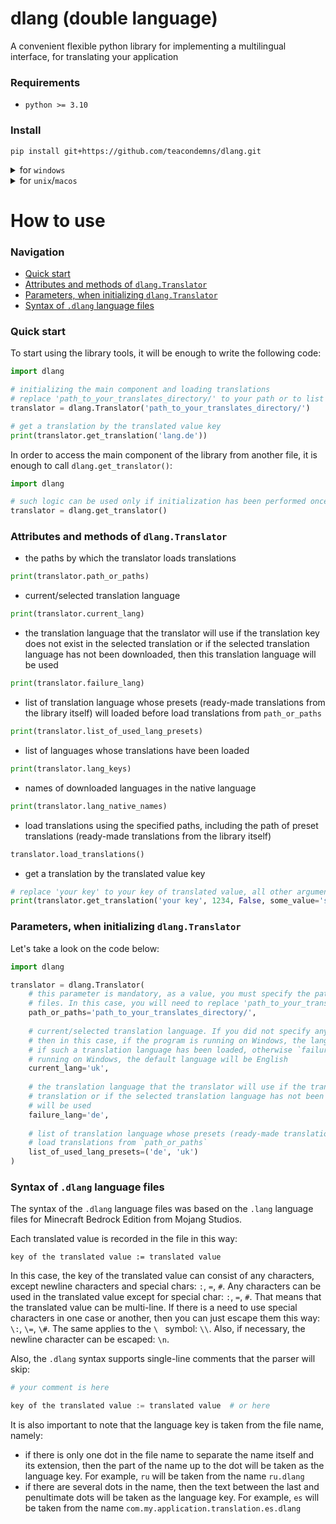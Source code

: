# dlang (double language)
A convenient flexible python library for implementing a multilingual interface, for translating your application

### Requirements
- `python >= 3.10`

### Install
```
pip install git+https://github.com/teacondemns/dlang.git
```

<details>
  <summary>for <code>windows</code></summary>
  

```
py -m pip install git+https://github.com/teacondemns/dlang.git
```
</details>

<details>
  <summary>for <code>unix</code>/<code>macos</code></summary>
  

```
python3 -m pip install git+https://github.com/teacondemns/dlang.git
```
</details>

# How to use
### Navigation
- [Quick start](#quick-start)
- [Attributes and methods of `dlang.Translator`](#attributes-and-methods-of-dlangtranslator)
- [Parameters, when initializing `dlang.Translator`](#parameters-when-initializing-dlangtranslator)
- [Syntax of `.dlang` language files](#syntax-of-dlang-language-files)

### Quick start
To start using the library tools, it will be enough to write the following code:
```py
import dlang

# initializing the main component and loading translations
# replace 'path_to_your_translates_directory/' to your path or to list of path
translator = dlang.Translator('path_to_your_translates_directory/')

# get a translation by the translated value key
print(translator.get_translation('lang.de'))
```
In order to access the main component of the library from another file, it is enough to call `dlang.get_translator()`:
```py
import dlang

# such logic can be used only if initialization has been performed once, as in the code above
translator = dlang.get_translator()
```

### Attributes and methods of `dlang.Translator`
- the paths by which the translator loads translations
```py
print(translator.path_or_paths)
```
- current/selected translation language
```py
print(translator.current_lang)
```
- the translation language that the translator will use if the translation key does not exist in the selected translation or if the selected translation language has not been downloaded, then this translation language will be used
```py
print(translator.failure_lang)
```
- list of translation language whose presets (ready-made translations from the library itself) will loaded before load translations from `path_or_paths`
```py
print(translator.list_of_used_lang_presets)
```
- list of languages whose translations have been loaded
```py
print(translator.lang_keys)
```
- names of downloaded languages in the native language
```py
print(translator.lang_native_names)
```
- load translations using the specified paths, including the path of preset translations (ready-made translations from the library itself)
```py
translator.load_translations()
```
- get a translation by the translated value key
```py
# replace 'your key' to your key of translated value, all other arguments after first are specified here for example
print(translator.get_translation('your key', 1234, False, some_value='something', last_some_value=(5, 6, 7, 8)))
```

### Parameters, when initializing `dlang.Translator`
Let's take a look on the code below:
```py
import dlang

translator = dlang.Translator(
    # this parameter is mandatory, as a value, you must specify the path or a list of paths to folders with translation 
    # files. In this case, you will need to replace 'path_to_your_translates_directory/' with your value
    path_or_paths='path_to_your_translates_directory/',
    
    # current/selected translation language. If you did not specify anything, or specified the value `...` (Ellipsis), 
    # then in this case, if the program is running on Windows, the language will be set as in the user's system, 
    # if such a translation language has been loaded, otherwise `failure_language` will be set. If the program is not 
    # running on Windows, the default language will be English
    current_lang='uk',
    
    # the translation language that the translator will use if the translation key does not exist in the selected 
    # translation or if the selected translation language has not been downloaded, then this translation language 
    # will be used
    failure_lang='de',
    
    # list of translation language whose presets (ready-made translations from the library itself) will loaded before 
    # load translations from `path_or_paths`
    list_of_used_lang_presets=('de', 'uk')
)
```

### Syntax of `.dlang` language files
The syntax of the `.dlang` language files was based on the `.lang` language files for Minecraft Bedrock Edition from Mojang Studios.

Each translated value is recorded in the file in this way:
```
key of the translated value := translated value
```
In this case, the key of the translated value can consist of any characters, except newline characters and special chars: `:`, `=`, `#`. Any characters can be used in the translated value except for special char: `:`, `=`, `#`. That means that the translated value can be multi-line. If there is a need to use special characters in one case or another, then you can just escape them this way: `\:`, `\=`, `\#`. The same applies to the `\ ` symbol: `\\`. Also, if necessary, the newline character can be escaped: `\n`.

Also, the `.dlang` syntax supports single-line comments that the parser will skip:
```py
# your comment is here

key of the translated value := translated value  # or here
```
It is also important to note that the language key is taken from the file name, namely:
- if there is only one dot in the file name to separate the name itself and its extension, then the part of the name up to the dot will be taken as the language key. For example, `ru` will be taken from the name `ru.dlang`
- if there are several dots in the name, then the text between the last and penultimate dots will be taken as the language key. For example, `es` will be taken from the name `com.my.application.translation.es.dlang`
